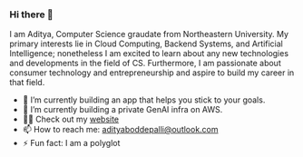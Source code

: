 ### Hi there 👋

I am Aditya, Computer Science graudate from Northeastern University. My primary interests lie in Cloud Computing, Backend Systems, and Artificial Intelligence; nonetheless I am excited to learn about any new technologies and developments in the field of CS. Furthermore, I am passionate about consumer technology and entrepreneurship and aspire to build my career in that field.

- 🔭 I’m currently building an app that helps you stick to your goals.
- 🌱 I’m currently building a private GenAI infra on AWS.
- 👨‍💻 Check out my [website](https://adityaboddepalli.com)
- 📫 How to reach me: adityaboddepalli@outlook.com
- ⚡ Fun fact: I am a polyglot

<!--
**Tony-Stark93/Tony-Stark93** is a ✨ _special_ ✨ repository because its `README.md` (this file) appears on your GitHub profile.

Here are some ideas to get you started:

- 🔭 I’m currently working on ...
- 🌱 I’m currently learning ...
- 👯 I’m looking to collaborate on ...
- 🤔 I’m looking for help with ...
- 💬 Ask me about ...
- 📫 How to reach me: ...
- 😄 Pronouns: ...
- ⚡ Fun fact: ...
-->
